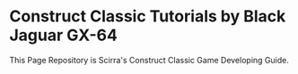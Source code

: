 # Construct Classic Tutorials by Black Jaguar GX-64

This Page Repository is Scirra's Construct Classic Game Developing Guide.
